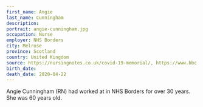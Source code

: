 ```yaml
---
first_name: Angie
last_name: Cunningham
description: 
portrait: angie-cunningham.jpg
occupation: Nurse
employer: NHS Borders
city: Melrose
province: Scotland
country: United Kingdom
source: https://nursingnotes.co.uk/covid-19-memorial/, https://www.bbc.com/news/uk-scotland-south-scotland-52678506
birth_date: 
death_date: 2020-04-22
---
```


Angie Cunningham (RN) had worked at in NHS Borders for over 30 years. She was 60 years old.